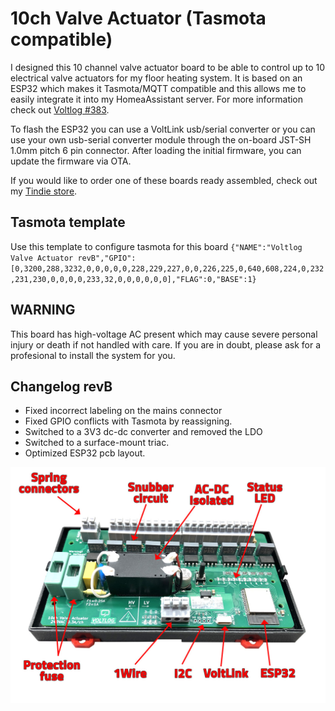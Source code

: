 # 10ch Valve Actuator (Tasmota compatible)
I designed this 10 channel valve actuator board to be able to control up to 10 electrical valve actuators for my floor heating system. It is based on an ESP32 which makes it Tasmota/MQTT compatible and this allows me to easily integrate it into my HomeaAssistant server. For more information check out [Voltlog #383](https://youtu.be/kZS3ggG0QJI).

To flash the ESP32 you can use a VoltLink usb/serial converter or you can use your own usb-serial converter module through the on-board JST-SH 1.0mm pitch 6 pin connector. After loading the initial firmware, you can update the firmware via OTA. 

If you would like to order one of these boards ready assembled, check out my [Tindie store](https://www.tindie.com/products/voltlog/tasmota-esp32-floor-heating-valve-controller/).

## Tasmota template
Use this template to configure tasmota for this board `{"NAME":"Voltlog Valve Actuator revB","GPIO":[0,3200,288,3232,0,0,0,0,0,228,229,227,0,0,226,225,0,640,608,224,0,232,231,230,0,0,0,0,233,32,0,0,0,0,0,0],"FLAG":0,"BASE":1}`

## WARNING
This board has high-voltage AC present which may cause severe personal injury or death if not handled with care. If you are in doubt, please ask for a profesional to install the system for you.

## Changelog revB
- Fixed incorrect labeling on the mains connector
- Fixed GPIO conflicts with Tasmota by reassigning.
- Switched to a 3V3 dc-dc converter and removed the LDO
- Switched to a surface-mount triac.
- Optimized ESP32 pcb layout.


![Image of the assembled PCB](esp32-tasmota-zone-valve-controller-2.jpg)
